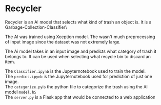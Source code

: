 # Recycler
Recycler is an AI model that selects what kind of trash an object is. It is a Garbage-Collection-Classifier\

The AI was trained using Xception model. The wasn't much preprocessing of input image since the dataset was not extremely large.

The Ai model takes in an input image and predicts what category of trash it belongs to. 
It can be used when selecting what recycle bin to discard an item.

The `Classifier.ipynb` is the Jupyternotebook used to train the model.\
The `predict.ipynb` is the Jupyternotebook used for prediction of just one image.\
The `categorize.py`is the python file to categorize the trash using the AI model `model.h5`\
The `server.py` is a Flask app that would be connected to a web application

